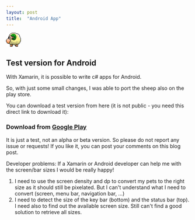 ```yaml
---
layout: post
title:  "Android App"
---
```


<img src='https://raw.githubusercontent.com/Adrianotiger/desktopPet/master/Pets/green_sheep/icon.png' />

<h2>Test version for Android</h2>

With Xamarin, it is possible to write c# apps for Android.

So, with just some small changes, I was able to port the sheep also on the play store.

You can download a test version from here (it is not public - you need this direct link to download it):  
<h3>Download from <a href='https://play.google.com/store/apps/details?id=ch.petrucci.androsheep'>Google Play</a></h3>

It is just a test, not an alpha or beta version. So please do not report any issue or requests! 
If you like it, you can post your comments on this blog post.

Developer problems:
If a Xamarin or Android developer can help me with the screen/bar sizes I would be really happy! 
1. I need to use the screen density and dp to convert my pets to the right size as it should still be pixelated. But I can't understand what I need to convert (screen, menu bar, navigation bar, ...)
2. I need to detect the size of the key bar (bottom) and the status bar (top). I need also to find out the available screen size. Still can't find a good solution to retrieve all sizes.

